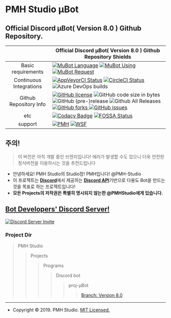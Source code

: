PMH Studio μBot
================
Official Discord μBot( Version 8.0 ) Github Repository.
--------------------------------------------------------------

|  | Official Discord μBot( Version 8.0 ) Github Repository Shields |
|:-----------------------:|---------------------------------------------------------------------------------------------------------------------------------------------------------------------------------------------------------------------------------------------------------------------------------------------------------------------------------------------------------------------------------------------------------------------------------------------------------------------------------------------------------------------------------------------------------------------------------------------------------------------------------------------------------------------------------------------------------------------------------------------------|
| Basic requirements |  [![MuBot Language](https://img.shields.io/badge/language-javascript-F7DF1E.svg?logo=JavaScript)](https://www.javascript.com) [![MuBot Using](https://img.shields.io/badge/using-node.js-339933.svg?logo=Node.js)](https://nodejs.org) [![MuBot Request](https://img.shields.io/badge/request-discord.js-7289DA.svg?logo=Discord)](https://discord.js.org) |
| Continuous Integrations | [![AppVeyorCI Status](https://img.shields.io/appveyor/ci/PMHStudio/discordmubot.svg?logo=appveyor&logoColor=white&style=popout)](https://ci.appveyor.com/project/PMHStudio/discordmubot/branch/μBot-ver7) [![CircleCI Status](https://img.shields.io/circleci/project/github/PMHStudio/DiscordMuBot.svg?style=popout&logo=CircleCI&colorA=343434)](https://circleci.com/gh/PMHStudio/DiscordMuBot) ![Azure DevOps builds](https://img.shields.io/azure-devops/build/PMHStudio/e725b62a-99f6-4c6e-88bd-dc413da7a185/1/μBot-ver7.svg?logo=microsoft&logoColor=white&style=popout) |
| Github Repository Info | [![GitHub license](https://img.shields.io/github/license/PMHStudio/DiscordMuBot.svg?logo=Github&style=popout&logoColor=white)](https://github.com/PMHStudio/DiscordMuBot/blob/%CE%BCBot-ver7/LICENSE) ![GitHub code size in bytes](https://img.shields.io/github/languages/code-size/PMHStudio/DiscordMuBot.svg?logo=Github&style=popout&logoColor=white) ![GitHub (pre-)release](https://img.shields.io/github/release/PMHStudio/DiscordMuBot/all.svg?logo=Github&style=popout&logoColor=white) ![Github All Releases](https://img.shields.io/github/downloads/PMHStudio/DiscordMuBot/total.svg?logo=Github&style=popout&logoColor=white)[ ![GitHub forks](https://img.shields.io/github/forks/PMHStudio/DiscordMuBot.svg?logo=Github&style=popout&logoColor=white)](https://github.com/PMHStudio/DiscordMuBot/network)[ ![GitHub issues](https://img.shields.io/github/issues/PMHStudio/DiscordMuBot.svg?logo=Github&style=popout&logoColor=white)](https://github.com/PMHStudio/DiscordMuBot/issues) |
| etc | [![Codacy Badge](https://api.codacy.com/project/badge/Grade/6e6865679220427c8504e6ae63d1a0ad)](https://www.codacy.com/app/kok4575/DiscordMuBot?utm_source=github.com&amp;utm_medium=referral&amp;utm_content=PMHStudio/DiscordMuBot&amp;utm_campaign=Badge_Grade) [![FOSSA Status](https://app.fossa.io/api/projects/git%2Bgithub.com%2FPMHStudio%2FDiscordMuBot.svg?type=shield)](https://app.fossa.io/projects/git%2Bgithub.com%2FPMHStudio%2FDiscordMuBot?ref=badge_shield) |
| support | [![PMH](https://img.shields.io/badge/PMHStudio-PMH-7289DA.svg?logo=discord&style=popout)](https://discord.gg/AaQ3VFH) [![WSF](https://img.shields.io/badge/PMHStudio-WSF-7289DA.svg?logo=discord&style=popout)](https://discord.gg/AcDj8U6) |

## 주의!
> 이 버전은 아직 개발 중인 브렌치입니다! 에러가 발생할 수도 있으니 더욱 안전한 정식버전을 이용하시는 것을 추천드립니다

- 안녕하세요! PMH Studio의 Studio장! PMH입니다! @PMH-Studio
- 이 프로젝트는 [**Discord**](https://discordapp.com)에서 제공하는 [**Discord API**](https://discordapp.com/developers)기반으로 다용도 Bot을 만드는것을 목표로 하는 프로젝트입니다!
- **모든 Projects의 저작권은 특별히 명시되지 않는한 @PMHStudio에게 있습니다.**

## [**Bot Developers' Discord Server!**](https://discord.gg/5cEQQxc)
[![Discord Server Invite](https://discordapp.com/api/guilds/458629337264947221/widget.png?style=banner3)](https://discord.gg/5cEQQxc)

### Project Dir
> PMH Studio
>> Projects
>>> Programs
>>>> Discord bot
>>>>> proj-μBot
>>>>>> [Branch: Version 8.0](https://github.com/PMHStudio/DiscordMuBot/branches)


--------------------------------------------------------------------------------------


- Copyright &copy; 2019. PMH Studio. [MIT Licensed.](https://github.com/PMHStudio/DiscordMuBot/blob/%CE%BCBot-ver8/LICENSE)
